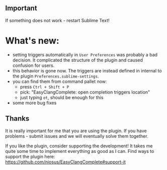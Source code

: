## Important ##
If something does not work - restart Sublime Text!

# What's new: #
- setting triggers automatically in `User Preferences` was probably a bad
  decision. It complicated the structure of the plugin and caused confusion for
  users.
- this behavior is gone now. The triggers are instead defined in internal to
  the plugin `Preferences.sublime-settings`.
- you can find them from command pallet now:
    + press `Ctrl + Shift + P`
    + pick: "EasyClangComplete: open completion triggers location"
    + just typing `ot`, should be enough for this
- some more bug fixes


## Thanks ##
It is really important for me that you are using the plugin. If you have
problems - submit issues and we will eventually solve them together.

If you like the plugin, consider supporting the development! It takes me quite
some time to implement everything as good as I can. Find ways to support the
plugin here: https://github.com/niosus/EasyClangComplete#support-it

